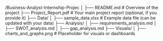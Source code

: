 /Business-Analyst-Internship-Projec
│
├── README.md                  # Overview of the project
├── Project_Report.pdf         # Your main project report (optional, if you provide it)
├── Data/
│   ├── sample_data.xlsx       # Example data file (can be updated with your data)
├── Analysis/
│   ├── requirements_analysis.md
│   ├── SWOT_analysis.md
│   ├── gap_analysis.md
├── Visuals/
│   ├── charts_and_graphs.png  # Placeholder for visuals or dashboards
